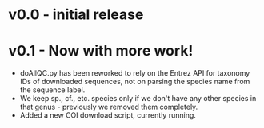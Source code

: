# v0.0 - initial release

# v0.1 - Now with more work!

- doAllQC.py has been reworked to rely on the Entrez API for taxonomy IDs of downloaded sequences, not on parsing the species name from the sequence label.
- We keep sp., cf., etc. species only if we don't have any other species in that genus - previously we removed them completely.
- Added a new COI download script, currently running.

